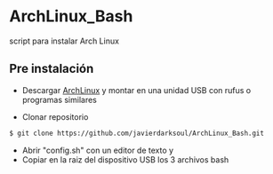 # ArchLinux_Bash
script para instalar Arch Linux

## Pre instalación

* Descargar [ArchLinux](https://www.archlinux.org/download/) y montar en una unidad USB con rufus o programas similares

* Clonar repositorio

```sh
$ git clone https://github.com/javierdarksoul/ArchLinux_Bash.git
```
* Abrir "config.sh" con un editor de texto y 
* Copiar en la raiz del dispositivo USB los 3 archivos bash
